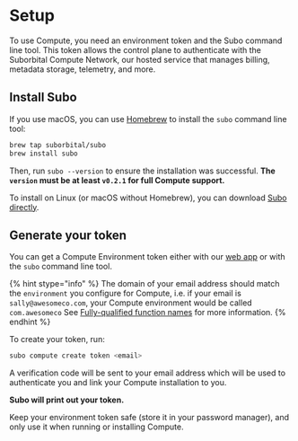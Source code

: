 # Setup

To use Compute, you need an environment token and the Subo command line tool. This token allows the control plane to authenticate with the Suborbital Compute Network, our hosted service that manages billing, metadata storage, telemetry, and more.

## Install Subo

If you use macOS, you can use [Homebrew](https://brew.sh) to install the `subo` command line tool:

```bash
brew tap suborbital/subo
brew install subo
```

Then, run `subo --version` to ensure the installation was successful. **The `version` must be at least `v0.2.1` for full Compute support.**

To install on Linux (or macOS without Homebrew), you can download [Subo directly](https://github.com/suborbital/subo/releases).

## Generate your token
You can get a Compute Environment token either with our [web app](https://suborbital.network/) or with the `subo` command line tool.

{% hint stype="info" %}
The domain of your email address should match the `environment` you configure for Compute, i.e. if your email is `sally@awesomeco.com`, your Compute environment would be called `com.awesomeco` See [Fully-qualified function names](../concepts/fully-qualified-function-names.md) for more information.
{% endhint %}

To create your token, run:

```bash
subo compute create token <email>
```

A verification code will be sent to your email address which will be used to authenticate you and link your Compute installation to you.

**Subo will print out your token.**

Keep your environment token safe (store it in your password manager), and only use it when running or installing Compute.
